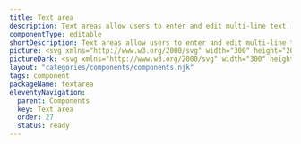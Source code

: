 ```yaml
---
title: Text area
description: Text areas allow users to enter and edit multi-line text. They typically appear in forms.
componentType: editable
shortDescription: Text areas allow users to enter and edit multi-line text.
picture: <svg xmlns="http://www.w3.org/2000/svg" width="300" height="200" fill="none" aria-labelledby="textareaTitle textareaDesc" role="img"><title id="textareaTitle">Illustration of textarea component.</title><desc id="textareaDesc">An illustrated textarea component representing textarea component card.</desc><path fill="#36F" fill-opacity=".04" d="M256.864 56H43.136c-.628 0-1.136.7-1.136 1.565v84.87c0 .864.508 1.565 1.136 1.565h213.728c.628 0 1.136-.701 1.136-1.565v-84.87c0-.864-.508-1.565-1.136-1.565Z"/><path stroke="#36F" stroke-width="2" d="M256.864 56H43.136c-.628 0-1.136.7-1.136 1.565v84.87c0 .864.508 1.565 1.136 1.565h213.728c.628 0 1.136-.701 1.136-1.565v-84.87c0-.864-.508-1.565-1.136-1.565Z"/><path fill="#222" d="M59.625 83.511v-10.73H56V71.5h8.788v1.282h-3.625v10.73h-1.538ZM69.196 83.731a4.308 4.308 0 0 1-2.16-.55 4.077 4.077 0 0 1-1.539-1.61c-.378-.696-.567-1.526-.567-2.49 0-.977.189-1.813.567-2.51.39-.695.891-1.232 1.502-1.61a3.593 3.593 0 0 1 1.922-.568c1.135 0 2.008.378 2.618 1.135.623.757.934 1.77.934 3.04 0 .158-.006.317-.018.476 0 .146-.013.274-.037.384h-6.005c.06.94.354 1.69.879 2.252.537.562 1.232.842 2.087.842.427 0 .818-.06 1.172-.183a5.519 5.519 0 0 0 1.043-.512l.531.989a6.79 6.79 0 0 1-1.3.64c-.476.183-1.019.275-1.63.275Zm-2.802-5.383h4.76c0-.903-.194-1.587-.585-2.05-.379-.477-.916-.715-1.611-.715-.623 0-1.184.244-1.685.733-.488.476-.78 1.153-.879 2.032ZM73.302 83.511l2.91-4.65-2.69-4.248h1.629l1.19 1.959c.134.232.275.476.421.732.147.257.299.507.458.75h.073c.134-.243.268-.493.403-.75.134-.256.268-.5.403-.732l1.08-1.96h1.574l-2.691 4.413 2.893 4.486h-1.63l-1.3-2.069-.476-.805a17.131 17.131 0 0 0-.494-.788h-.073c-.159.257-.312.52-.458.788-.147.256-.293.525-.44.805l-1.208 2.07h-1.574ZM85.072 83.731c-.952 0-1.617-.275-1.996-.824-.366-.55-.549-1.263-.549-2.142v-4.926h-1.318v-1.135l1.391-.091.183-2.49h1.264v2.49h2.398v1.226h-2.398v4.944c0 .55.097.977.293 1.282.207.293.567.44 1.08.44.159 0 .33-.025.513-.074l.494-.165.293 1.135a6.366 6.366 0 0 1-.806.22c-.28.073-.561.11-.842.11ZM94.338 76.792l-.568 1.83h3.607l-.567-1.83a74.216 74.216 0 0 1-.623-1.996c-.195-.672-.39-1.355-.586-2.05h-.073a82.74 82.74 0 0 1-.568 2.05c-.195.659-.402 1.324-.622 1.996Zm-3.662 6.72L94.741 71.5h1.72l4.065 12.011h-1.63l-1.134-3.662h-4.376l-1.154 3.662h-1.556ZM102.081 83.511v-8.898h1.245l.129 1.61h.055c.305-.56.677-1.006 1.116-1.336.44-.33.91-.494 1.41-.494.354 0 .672.061.952.183l-.293 1.318a3.34 3.34 0 0 0-.402-.11 2.402 2.402 0 0 0-.458-.036c-.379 0-.775.152-1.19.458-.403.305-.757.836-1.062 1.593v5.712h-1.502ZM111.857 83.731a4.31 4.31 0 0 1-2.161-.55 4.081 4.081 0 0 1-1.538-1.61c-.378-.696-.567-1.526-.567-2.49 0-.977.189-1.813.567-2.51.391-.695.891-1.232 1.502-1.61a3.592 3.592 0 0 1 1.922-.568c1.135 0 2.008.378 2.618 1.135.623.757.934 1.77.934 3.04 0 .158-.006.317-.018.476 0 .146-.012.274-.037.384h-6.005c.061.94.354 1.69.879 2.252.537.562 1.233.842 2.087.842.427 0 .818-.06 1.172-.183a5.499 5.499 0 0 0 1.043-.512l.531.989a6.756 6.756 0 0 1-1.3.64c-.476.183-1.019.275-1.629.275Zm-2.801-5.383h4.76c0-.903-.195-1.587-.586-2.05-.378-.477-.915-.715-1.611-.715-.623 0-1.184.244-1.685.733-.488.476-.781 1.153-.878 2.032ZM119.133 83.731c-.744 0-1.367-.22-1.867-.66-.489-.45-.733-1.073-.733-1.867 0-.976.434-1.72 1.3-2.234.879-.525 2.264-.89 4.156-1.098 0-.379-.055-.739-.164-1.08a1.55 1.55 0 0 0-.55-.824c-.256-.22-.628-.33-1.117-.33-.512 0-.994.098-1.446.293a7.04 7.04 0 0 0-1.208.66l-.586-1.044a9.223 9.223 0 0 1 1.519-.77 5.058 5.058 0 0 1 1.978-.384c1.086 0 1.873.336 2.362 1.007.488.66.732 1.544.732 2.655v5.456h-1.245l-.128-1.062h-.055c-.415.342-.873.641-1.373.898a3.337 3.337 0 0 1-1.575.384Zm.44-1.209c.427 0 .83-.103 1.208-.31a6.79 6.79 0 0 0 1.208-.88v-2.471c-1.477.183-2.514.457-3.112.823-.586.367-.879.837-.879 1.41 0 .5.153.867.458 1.099.305.22.677.33 1.117.33Z"/></svg>
pictureDark: <svg xmlns="http://www.w3.org/2000/svg" width="300" height="200" fill="none" aria-labelledby="textareaDarkTitle textareaDarkDesc" role="img"><title id="textareaDarkTitle">Illustration of textarea component.</title><desc id="textareaDarkDesc">An illustrated textarea component representing textarea component card.</desc><path fill="#36F" fill-opacity=".08" d="M256.864 56H43.136c-.628 0-1.136.7-1.136 1.565v84.87c0 .864.508 1.565 1.136 1.565h213.728c.628 0 1.136-.701 1.136-1.565v-84.87c0-.864-.508-1.565-1.136-1.565Z"/><path stroke="#5985FF" stroke-width="2" d="M256.864 56H43.136c-.628 0-1.136.7-1.136 1.565v84.87c0 .864.508 1.565 1.136 1.565h213.728c.628 0 1.136-.701 1.136-1.565v-84.87c0-.864-.508-1.565-1.136-1.565Z"/><path fill="#F4F4F4" d="M59.625 83.511v-10.73H56V71.5h8.788v1.282h-3.625v10.73h-1.538ZM69.196 83.731a4.308 4.308 0 0 1-2.16-.55 4.077 4.077 0 0 1-1.539-1.61c-.378-.696-.567-1.526-.567-2.49 0-.977.189-1.813.567-2.51.39-.695.891-1.232 1.502-1.61a3.593 3.593 0 0 1 1.922-.568c1.135 0 2.008.378 2.618 1.135.623.757.934 1.77.934 3.04 0 .158-.006.317-.018.476 0 .146-.013.274-.037.384h-6.005c.06.94.354 1.69.879 2.252.537.562 1.232.842 2.087.842.427 0 .818-.06 1.172-.183a5.519 5.519 0 0 0 1.043-.512l.531.989a6.79 6.79 0 0 1-1.3.64c-.476.183-1.019.275-1.63.275Zm-2.802-5.383h4.76c0-.903-.194-1.587-.585-2.05-.379-.477-.916-.715-1.611-.715-.623 0-1.184.244-1.685.733-.488.476-.78 1.153-.879 2.032ZM73.302 83.511l2.91-4.65-2.69-4.248h1.629l1.19 1.959c.134.232.275.476.421.732.147.257.299.507.458.75h.073c.134-.243.268-.493.403-.75.134-.256.268-.5.403-.732l1.08-1.96h1.574l-2.691 4.413 2.893 4.486h-1.63l-1.3-2.069-.476-.805a17.131 17.131 0 0 0-.494-.788h-.073c-.159.257-.312.52-.458.788-.147.256-.293.525-.44.805l-1.208 2.07h-1.574ZM85.072 83.731c-.952 0-1.617-.275-1.996-.824-.366-.55-.549-1.263-.549-2.142v-4.926h-1.318v-1.135l1.391-.091.183-2.49h1.264v2.49h2.398v1.226h-2.398v4.944c0 .55.097.977.293 1.282.207.293.567.44 1.08.44.159 0 .33-.025.513-.074l.494-.165.293 1.135a6.366 6.366 0 0 1-.806.22c-.28.073-.561.11-.842.11ZM94.338 76.792l-.568 1.83h3.607l-.567-1.83a74.216 74.216 0 0 1-.623-1.996c-.195-.672-.39-1.355-.586-2.05h-.073a82.74 82.74 0 0 1-.568 2.05c-.195.659-.402 1.324-.622 1.996Zm-3.662 6.72L94.741 71.5h1.72l4.065 12.011h-1.63l-1.134-3.662h-4.376l-1.154 3.662h-1.556ZM102.081 83.511v-8.898h1.245l.129 1.61h.055c.305-.56.677-1.006 1.116-1.336.44-.33.91-.494 1.41-.494.354 0 .672.061.952.183l-.293 1.318a3.34 3.34 0 0 0-.402-.11 2.402 2.402 0 0 0-.458-.036c-.379 0-.775.152-1.19.458-.403.305-.757.836-1.062 1.593v5.712h-1.502ZM111.857 83.731a4.31 4.31 0 0 1-2.161-.55 4.081 4.081 0 0 1-1.538-1.61c-.378-.696-.567-1.526-.567-2.49 0-.977.189-1.813.567-2.51.391-.695.891-1.232 1.502-1.61a3.592 3.592 0 0 1 1.922-.568c1.135 0 2.008.378 2.618 1.135.623.757.934 1.77.934 3.04 0 .158-.006.317-.018.476 0 .146-.012.274-.037.384h-6.005c.061.94.354 1.69.879 2.252.537.562 1.233.842 2.087.842.427 0 .818-.06 1.172-.183a5.499 5.499 0 0 0 1.043-.512l.531.989a6.756 6.756 0 0 1-1.3.64c-.476.183-1.019.275-1.629.275Zm-2.801-5.383h4.76c0-.903-.195-1.587-.586-2.05-.378-.477-.915-.715-1.611-.715-.623 0-1.184.244-1.685.733-.488.476-.781 1.153-.878 2.032ZM119.133 83.731c-.744 0-1.367-.22-1.867-.66-.489-.45-.733-1.073-.733-1.867 0-.976.434-1.72 1.3-2.234.879-.525 2.264-.89 4.156-1.098 0-.379-.055-.739-.164-1.08a1.55 1.55 0 0 0-.55-.824c-.256-.22-.628-.33-1.117-.33-.512 0-.994.098-1.446.293a7.04 7.04 0 0 0-1.208.66l-.586-1.044a9.223 9.223 0 0 1 1.519-.77 5.058 5.058 0 0 1 1.978-.384c1.086 0 1.873.336 2.362 1.007.488.66.732 1.544.732 2.655v5.456h-1.245l-.128-1.062h-.055c-.415.342-.873.641-1.373.898a3.337 3.337 0 0 1-1.575.384Zm.44-1.209c.427 0 .83-.103 1.208-.31a6.79 6.79 0 0 0 1.208-.88v-2.471c-1.477.183-2.514.457-3.112.823-.586.367-.879.837-.879 1.41 0 .5.153.867.458 1.099.305.22.677.33 1.117.33Z"/></svg>
layout: "categories/components/components.njk"
tags: component
packageName: textarea
eleventyNavigation:
  parent: Components
  key: Text area
  order: 27
  status: ready
---
```


